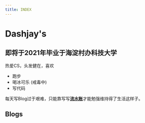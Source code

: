 ```yaml
---
title: INDEX
---
```


# Dashjay's

## 即将于2021年毕业于海淀村办科技大学

热爱CS，头发健在，喜欢

- 跑步
- 喝冰可乐 (戒毒中)
- 写代码

每天写Blog过于艰难，只能靠写写[**流水账**](./daily)才能勉强维持得了生活这样子。

## Blogs

